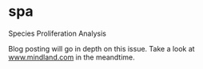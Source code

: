 spa
===

Species Proliferation Analysis


Blog posting will go in depth on this issue. Take a look at www.mindland.com in the meandtime.